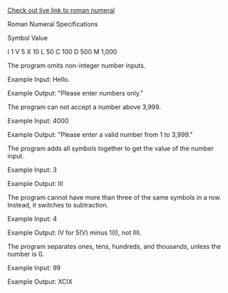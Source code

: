 [Check out live link to roman numeral](https://panatdacatlin.github.io/roman-numberal/)


Roman Numeral Specifications


Symbol  Value

I       1
V       5
X       10
L       50
C       100
D       500
M       1,000


The program omits non-integer number inputs.

Example Input: Hello.

Example Output: "Please enter numbers only."

The program can not accept a number above 3,999.

Example Input: 4000

Example Output: "Please enter a valid number from 1 to 3,999."

The program adds all symbols together to get the value of the number input.

Example Input: 3

Example Output: III

The program cannot have more than three of the same symbols in a row. Instead, it switches to subtraction.

Example Input: 4

Example Output: IV for 5(V) minus 1(I), not IIII.

The program separates ones, tens, hundreds, and thousands, unless the number is 0.

Example Input: 99

Example Output: XCIX
